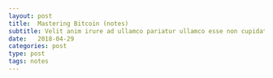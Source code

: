 ```yaml
---
layout: post
title:  Mastering Bitcoin (notes)
subtitle: Velit anim irure ad ullamco pariatur ullamco esse non cupidatat in commodo do non aliquip nostrud est proident velit ea fugiat aliqua. Velit anim irure ad ullamco pariatur ullamco esse non cupidatat in commodo do non aliquip nostrud est proident velit ea fugiat aliqua.
date:   2018-04-29
categories: post
type: post
tags: notes
---
```


